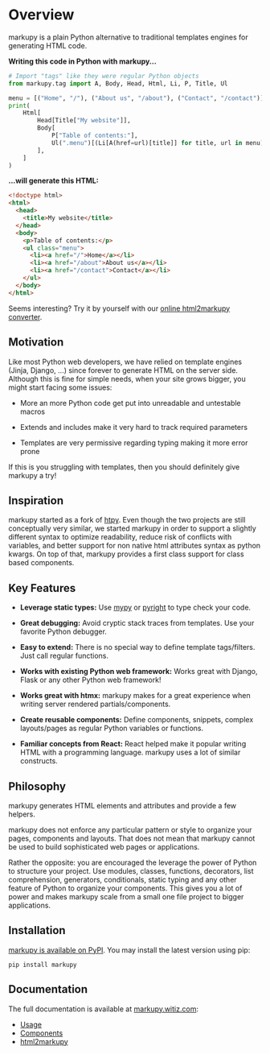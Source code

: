 # Overview

markupy is a plain Python alternative to traditional templates engines for generating HTML code.

**Writing this code in Python with markupy...**

```python
# Import "tags" like they were regular Python objects
from markupy.tag import A, Body, Head, Html, Li, P, Title, Ul

menu = [("Home", "/"), ("About us", "/about"), ("Contact", "/contact")]
print(
    Html[
        Head[Title["My website"]],
        Body[
            P["Table of contents:"],
            Ul(".menu")[(Li[A(href=url)[title]] for title, url in menu)],
        ],
    ]
)
```

**...will generate this HTML:**

```html
<!doctype html>
<html>
  <head>
    <title>My website</title>
  </head>
  <body>
    <p>Table of contents:</p>
    <ul class="menu">
      <li><a href="/">Home</a></li>
      <li><a href="/about">About us</a></li>
      <li><a href="/contact">Contact</a></li>
    </ul>
  </body>
</html>
```

Seems interesting? Try it by yourself with our [online html2markupy converter](https://html2markupy.witiz.com).

## Motivation

Like most Python web developers, we have relied on template engines (Jinja, Django, ...) since forever to generate HTML on the server side. Although this is fine for simple needs, when your site grows bigger, you might start facing some issues:

- More an more Python code get put into unreadable and untestable macros

- Extends and includes make it very hard to track required parameters

- Templates are very permissive regarding typing making it more error prone

If this is you struggling with templates, then you should definitely give markupy a try!

## Inspiration

markupy started as a fork of [htpy](https://htpy.dev). Even though the two projects are still conceptually very similar, we started markupy in order to support a slightly different syntax to optimize readability, reduce risk of conflicts with variables, and better support for non native html attributes syntax as python kwargs. On top of that, markupy provides a first class support for class based components.

## Key Features

- **Leverage static types:** Use [mypy](https://mypy.readthedocs.io/en/stable/) or [pyright](https://github.com/microsoft/pyright) to type check your code.

- **Great debugging:** Avoid cryptic stack traces from templates. Use your favorite Python debugger.

- **Easy to extend:** There is no special way to define template tags/filters. Just call regular functions.

- **Works with existing Python web framework:** Works great with Django, Flask or any other Python web framework!

- **Works great with htmx:** markupy makes for a great experience when writing server rendered partials/components.

- **Create reusable components:** Define components, snippets, complex layouts/pages as regular Python variables or functions.

- **Familiar concepts from React:** React helped make it popular writing HTML with a programming language. markupy uses a lot of similar constructs.

## Philosophy

markupy generates HTML elements and attributes and provide a few helpers.

markupy does not enforce any particular pattern or style to organize
your pages, components and layouts. That does not mean that markupy cannot be used
to build sophisticated web pages or applications.

Rather the opposite: you are encouraged the leverage the power of Python to
structure your project. Use modules, classes, functions, decorators, list
comprehension, generators, conditionals, static typing and any other feature of
Python to organize your components. This gives you a lot of power and makes markupy
scale from a small one file project to bigger applications.


## Installation

[markupy is available on PyPI](https://pypi.org/project/markupy/). You may install the latest version using pip:

```
pip install markupy
```

## Documentation

The full documentation is available at [markupy.witiz.com](https://markupy.witiz.com):

- [Usage](https://markupy.witiz.com/usage/)
- [Components](https://markupy.witiz.com/components/)
- [html2markupy](https://markupy.witiz.com/html2markupy/)